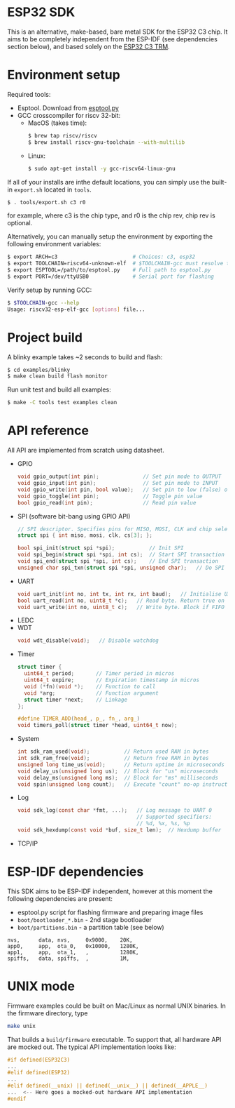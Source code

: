 # ESP32 SDK

This is an alternative, make-based, bare metal SDK for the ESP32 C3 chip.
It aims to be completely independent from the ESP-IDF (see dependencies
section below), and based solely on the
[ESP32 C3 TRM](https://www.espressif.com/sites/default/files/documentation/esp32-c3_technical_reference_manual_en.pdf).

# Environment setup

Required tools:
- Esptool. Download from [esptool.py](https://raw.githubusercontent.com/espressif/esptool/master/esptool.py)
- GCC crosscompiler for riscv 32-bit:
   - MacOS (takes time):
      ```sh
      $ brew tap riscv/riscv
      $ brew install riscv-gnu-toolchain --with-multilib
      ```
   - Linux:
      ```sh
      $ sudo apt-get install -y gcc-riscv64-linux-gnu
      ```

If all of your installs are inthe default locations, you can simply use the
built-in `export.sh` located in `tools`.

```sh
$ . tools/export.sh c3 r0
```

for example, where c3 is the chip type, and r0 is the chip rev, chip rev is
optional.

Alternatively, you can manually setup the environment by exporting the
following environment variables:

```sh
$ export ARCH=c3                        # Choices: c3, esp32
$ export TOOLCHAIN=riscv64-unknown-elf  # $TOOLCHAIN-gcc must resolve to GCC
$ export ESPTOOL=/path/to/esptool.py    # Full path to esptool.py
$ export PORT=/dev/ttyUSB0              # Serial port for flashing
```

Verify setup by running GCC:

```sh
$ $TOOLCHAIN-gcc --help
Usage: riscv32-esp-elf-gcc [options] file...
```

# Project build

A blinky example takes ~2 seconds to build and flash:

```sh
$ cd examples/blinky
$ make clean build flash monitor
```

Run unit test and build all examples:

```sh
$ make -C tools test examples clean
```

# API reference

All API are implemented from scratch using datasheet.

- GPIO
  ```c
  void gpio_output(int pin);              // Set pin mode to OUTPUT
  void gpio_input(int pin);               // Set pin mode to INPUT
  void gpio_write(int pin, bool value);   // Set pin to low (false) or high
  void gpio_toggle(int pin);              // Toggle pin value
  bool gpio_read(int pin);                // Read pin value
  ```
- SPI (software bit-bang using GPIO API)
  ```c
  // SPI descriptor. Specifies pins for MISO, MOSI, CLK and chip select
  struct spi { int miso, mosi, clk, cs[3]; };

  bool spi_init(struct spi *spi);           // Init SPI
  void spi_begin(struct spi *spi, int cs);  // Start SPI transaction
  void spi_end(struct spi *spi, int cs);    // End SPI transaction
  unsigned char spi_txn(struct spi *spi, unsigned char);   // Do SPI transaction
  ```
- UART
  ```c
  void uart_init(int no, int tx, int rx, int baud);   // Initialise UART
  bool uart_read(int no, uint8_t *c);   // Read byte. Return true on success
  void uart_write(int no, uint8_t c);   // Write byte. Block if FIFO is full
  ```
- LEDC
- WDT
  ```c
  void wdt_disable(void);   // Disable watchdog
  ```
- Timer
  ```c
  struct timer {
    uint64_t period;       // Timer period in micros
    uint64_t expire;       // Expiration timestamp in micros
    void (*fn)(void *);    // Function to call
    void *arg;             // Function argument
    struct timer *next;    // Linkage
  };

  #define TIMER_ADD(head_, p_, fn_, arg_)
  void timers_poll(struct timer *head, uint64_t now);
  ```
- System
  ```c
  int sdk_ram_used(void);           // Return used RAM in bytes
  int sdk_ram_free(void);           // Return free RAM in bytes
  unsigned long time_us(void);      // Return uptime in microseconds
  void delay_us(unsigned long us);  // Block for "us" microseconds
  void delay_ms(unsigned long ms);  // Block for "ms" milliseconds
  void spin(unsigned long count);   // Execute "count" no-op instructions
  ```
- Log
  ```c
  void sdk_log(const char *fmt, ...);   // Log message to UART 0
                                        // Supported specifiers:
                                        // %d, %x, %s, %p
  void sdk_hexdump(const void *buf, size_t len);  // Hexdump buffer
  ```
- TCP/IP

# ESP-IDF dependencies

This SDK aims to be ESP-IDF independent, however at this moment the following
dependencies are present:

- esptool.py script for flashing firmware and preparing image files
- `boot/bootloader_*.bin` - 2nd stage bootloader
- `boot/partitions.bin` - a partition table (see below)

```csv
nvs,      data, nvs,     0x9000,    20K,
app0,     app,  ota_0,   0x10000,   1280K,
app1,     app,  ota_1,   ,          1280K,
spiffs,   data, spiffs,  ,          1M,
```

# UNIX mode

Firmware examples could be built on Mac/Linux as normal UNIX binaries.
In the firmware directory, type

```sh
make unix
```

That builds a `build/firmware` executable.
To support that, all hardware API are mocked out. The typical API
implementation looks like:

```c
#if defined(ESP32C3)
...
#elif defined(ESP32)
...
#elif defined(__unix) || defined(__unix__) || defined(__APPLE__)
...  <-- Here goes a mocked-out hardware API implementation
#endif
```
